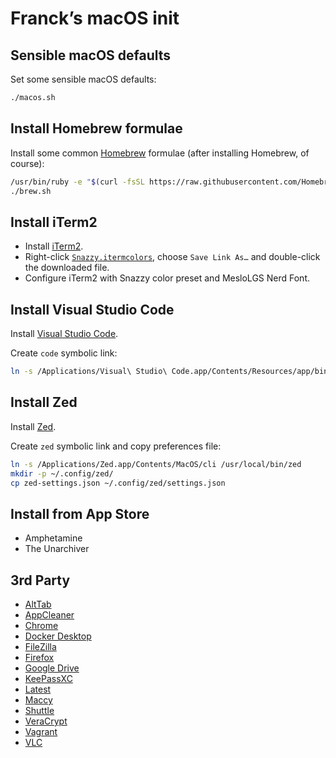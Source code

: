 # Franck’s macOS init

## Sensible macOS defaults

Set some sensible macOS defaults:

```bash
./macos.sh
```

## Install Homebrew formulae

Install some common [Homebrew](http://brew.sh/) formulae (after installing Homebrew, of course):

```bash
/usr/bin/ruby -e "$(curl -fsSL https://raw.githubusercontent.com/Homebrew/install/master/install)"
./brew.sh
```

## Install iTerm2

* Install [iTerm2](https://iterm2.com/downloads.html).
* Right-click [`Snazzy.itermcolors`](https://github.com/sindresorhus/iterm2-snazzy/raw/main/Snazzy.itermcolors), choose `Save Link As…` and double-click the downloaded file.
* Configure iTerm2 with Snazzy color preset and MesloLGS Nerd Font.

## Install Visual Studio Code

Install [Visual Studio Code](https://code.visualstudio.com/download).

Create `code` symbolic link:

```bash
ln -s /Applications/Visual\ Studio\ Code.app/Contents/Resources/app/bin/code /usr/local/bin/code
```

## Install Zed

Install [Zed](https://zed.dev/download).

Create `zed` symbolic link and copy preferences file:

```bash
ln -s /Applications/Zed.app/Contents/MacOS/cli /usr/local/bin/zed
mkdir -p ~/.config/zed/
cp zed-settings.json ~/.config/zed/settings.json
```

## Install from App Store

* Amphetamine
* The Unarchiver

## 3rd Party

* [AltTab](https://alt-tab-macos.netlify.app/)
* [AppCleaner](https://freemacsoft.net/appcleaner/)
* [Chrome](https://www.google.com/chrome/)
* [Docker Desktop](https://www.docker.com/products/docker-desktop)
* [FileZilla](https://filezilla-project.org/download.php?type=client)
* [Firefox](https://www.mozilla.org/fr/firefox/new/)
* [Google Drive](https://www.google.com/intl/fr_ALL/drive/download/)
* [KeePassXC](https://keepassxc.org/download/)
* [Latest](https://max.codes/latest/)
* [Maccy](https://github.com/p0deje/Maccy/releases)
* [Shuttle](http://fitztrev.github.io/shuttle/)
* [VeraCrypt](https://www.veracrypt.fr/en/Downloads.html)
* [Vagrant](https://www.vagrantup.com/downloads)
* [VLC](https://www.videolan.org/vlc/)
